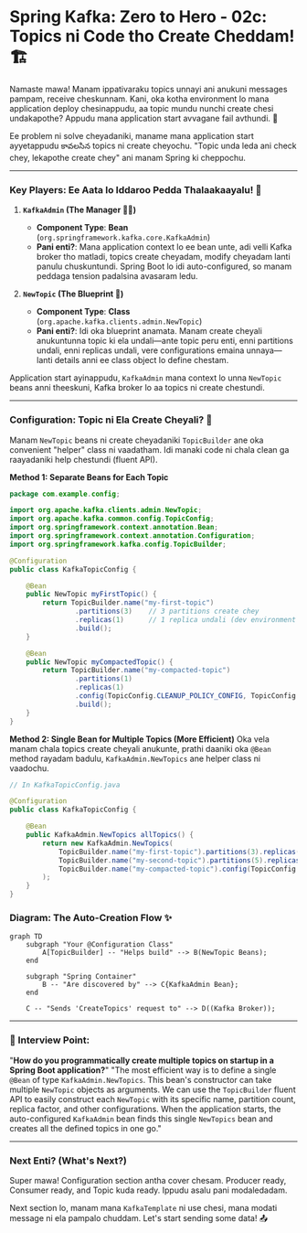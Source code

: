 # Spring Kafka: Zero to Hero - 02c: Topics ni Code tho Create Cheddam! 🏗️

Namaste mawa! Manam ippativaraku topics unnayi ani anukuni messages pampam, receive cheskunnam. Kani, oka kotha environment lo mana application deploy chesinappudu, aa topic mundu nunchi create chesi undakapothe? Appudu mana application start avvagane fail avthundi. 🤯

Ee problem ni solve cheyadaniki, maname mana application start ayyetappudu కావలసిన topics ni create cheyochu. "Topic unda leda ani check chey, lekapothe create chey" ani manam Spring ki cheppochu.

---

### Key Players: Ee Aata lo Iddaroo Pedda Thalaakaayalu! 👑

1.  **`KafkaAdmin` (The Manager 👨‍💼)**
    *   **Component Type**: **Bean** (`org.springframework.kafka.core.KafkaAdmin`)
    *   **Pani enti?**: Mana application context lo ee bean unte, adi velli Kafka broker tho matladi, topics create cheyadam, modify cheyadam lanti panulu chuskuntundi. Spring Boot lo idi auto-configured, so manam peddaga tension padalsina avasaram ledu.

2.  **`NewTopic` (The Blueprint 📜)**
    *   **Component Type**: **Class** (`org.apache.kafka.clients.admin.NewTopic`)
    *   **Pani enti?**: Idi oka blueprint anamata. Manam create cheyali anukuntunna topic ki ela undali—ante topic peru enti, enni partitions undali, enni replicas undali, vere configurations emaina unnaya—lanti details anni ee class object lo define chestam.

Application start ayinappudu, `KafkaAdmin` mana context lo unna `NewTopic` beans anni theeskuni, Kafka broker lo aa topics ni create chestundi.

---

### Configuration: Topic ni Ela Create Cheyali? 🔨

Manam `NewTopic` beans ni create cheyadaniki `TopicBuilder` ane oka convenient "helper" class ni vaadatham. Idi manaki code ni chala clean ga raayadaniki help chestundi (fluent API).

**Method 1: Separate Beans for Each Topic**

```java
package com.example.config;

import org.apache.kafka.clients.admin.NewTopic;
import org.apache.kafka.common.config.TopicConfig;
import org.springframework.context.annotation.Bean;
import org.springframework.context.annotation.Configuration;
import org.springframework.kafka.config.TopicBuilder;

@Configuration
public class KafkaTopicConfig {

    @Bean
    public NewTopic myFirstTopic() {
        return TopicBuilder.name("my-first-topic")
                .partitions(3)    // 3 partitions create chey
                .replicas(1)      // 1 replica undali (dev environment lo 1 saalu)
                .build();
    }

    @Bean
    public NewTopic myCompactedTopic() {
        return TopicBuilder.name("my-compacted-topic")
                .partitions(1)
                .replicas(1)
                .config(TopicConfig.CLEANUP_POLICY_CONFIG, TopicConfig.CLEANUP_POLICY_COMPACT) // Topic config set chey
                .build();
    }
}
```

**Method 2: Single Bean for Multiple Topics (More Efficient)**
Oka vela manam chala topics create cheyali anukunte, prathi daaniki oka `@Bean` method rayadam badulu, `KafkaAdmin.NewTopics` ane helper class ni vaadochu.

```java
// In KafkaTopicConfig.java

@Configuration
public class KafkaTopicConfig {

    @Bean
    public KafkaAdmin.NewTopics allTopics() {
        return new KafkaAdmin.NewTopics(
            TopicBuilder.name("my-first-topic").partitions(3).replicas(1).build(),
            TopicBuilder.name("my-second-topic").partitions(5).replicas(1).build(),
            TopicBuilder.name("my-compacted-topic").config(TopicConfig.CLEANUP_POLICY_CONFIG, TopicConfig.CLEANUP_POLICY_COMPACT).build()
        );
    }
}
```

### Diagram: The Auto-Creation Flow ✨

```mermaid
graph TD
    subgraph "Your @Configuration Class"
        A[TopicBuilder] -- "Helps build" --> B(NewTopic Beans);
    end

    subgraph "Spring Container"
        B -- "Are discovered by" --> C{KafkaAdmin Bean};
    end

    C -- "Sends 'CreateTopics' request to" --> D((Kafka Broker));
```

---

### 📝 Interview Point:

"**How do you programmatically create multiple topics on startup in a Spring Boot application?**"
"The most efficient way is to define a single `@Bean` of type `KafkaAdmin.NewTopics`. This bean's constructor can take multiple `NewTopic` objects as arguments. We can use the `TopicBuilder` fluent API to easily construct each `NewTopic` with its specific name, partition count, replica factor, and other configurations. When the application starts, the auto-configured `KafkaAdmin` bean finds this single `NewTopics` bean and creates all the defined topics in one go."

---

### Next Enti? (What's Next?)

Super mawa! Configuration section antha cover chesam. Producer ready, Consumer ready, and Topic kuda ready. Ippudu asalu pani modaledadam.

Next section lo, manam mana `KafkaTemplate` ni use chesi, mana modati message ni ela pampalo chuddam. Let's start sending some data! 📤